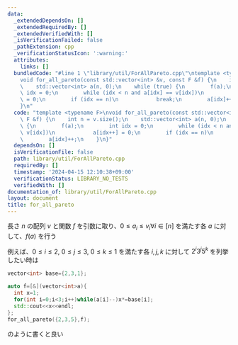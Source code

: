 ```yaml
---
data:
  _extendedDependsOn: []
  _extendedRequiredBy: []
  _extendedVerifiedWith: []
  _isVerificationFailed: false
  _pathExtension: cpp
  _verificationStatusIcon: ':warning:'
  attributes:
    links: []
  bundledCode: "#line 1 \"library/util/ForAllPareto.cpp\"\ntemplate <typename F>\n\
    void for_all_pareto(const std::vector<int> &v, const F &f) {\n    int n = v.size();\n\
    \    std::vector<int> a(n, 0);\n    while (true) {\n        f(a);\n        int\
    \ idx = 0;\n        while (idx < n and a[idx] == v[idx])\n            a[idx++]\
    \ = 0;\n        if (idx == n)\n            break;\n        a[idx]++;\n    }\n\
    }\n"
  code: "template <typename F>\nvoid for_all_pareto(const std::vector<int> &v, const\
    \ F &f) {\n    int n = v.size();\n    std::vector<int> a(n, 0);\n    while (true)\
    \ {\n        f(a);\n        int idx = 0;\n        while (idx < n and a[idx] ==\
    \ v[idx])\n            a[idx++] = 0;\n        if (idx == n)\n            break;\n\
    \        a[idx]++;\n    }\n}"
  dependsOn: []
  isVerificationFile: false
  path: library/util/ForAllPareto.cpp
  requiredBy: []
  timestamp: '2024-04-15 12:10:38+09:00'
  verificationStatus: LIBRARY_NO_TESTS
  verifiedWith: []
documentation_of: library/util/ForAllPareto.cpp
layout: document
title: for_all_pareto
---
```


長さ $n$ の配列 $v$ と関数 $f$ を引数に取り、$0\leq a_i\leq v_i　\forall i\in[n]$ を満たす各 $a$ に対して、$f(a)$ を行う

例えば、$0\leq i\leq 2$, $0\leq j \leq 3$, $0\leq k\leq 1$ を満たす各 $i,j,k$ に対して $2^i 3^j 5^k$ を列挙したい時は

```cpp
vector<int> base={2,3,1};

auto f=[&](vector<int>a){
  int x=1;
  for(int i=0;i<3;i++)while(a[i]--)x*=base[i];
  std::cout<<x<<endl;
};
for_all_pareto({2,3,5},f);
```

のように書くと良い